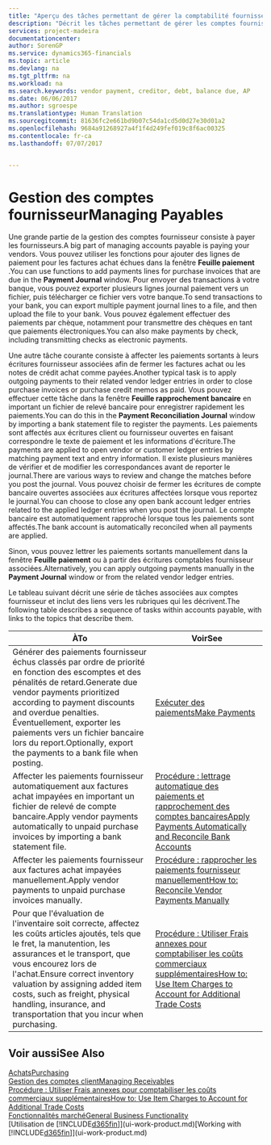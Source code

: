 ```yaml
---
title: "Aperçu des tâches permettant de gérer la comptabilité fournisseur| Microsoft Docs"
description: "Décrit les tâches permettant de gérer les comptes fournisseur, par exemple, le paiement des créditeurs ou l'affectation de paiements sortants aux écritures pour fermer des factures ou des notes de crédit."
services: project-madeira
documentationcenter: 
author: SorenGP
ms.service: dynamics365-financials
ms.topic: article
ms.devlang: na
ms.tgt_pltfrm: na
ms.workload: na
ms.search.keywords: vendor payment, creditor, debt, balance due, AP
ms.date: 06/06/2017
ms.author: sgroespe
ms.translationtype: Human Translation
ms.sourcegitcommit: 81636fc2e661bd9b07c54da1cd5d0d27e30d01a2
ms.openlocfilehash: 9684a91268927a4f1f4d249fef019c8f6ac00325
ms.contentlocale: fr-ca
ms.lasthandoff: 07/07/2017


---
```

# <a name="managing-payables"></a><span data-ttu-id="483ea-103">Gestion des comptes fournisseur</span><span class="sxs-lookup"><span data-stu-id="483ea-103">Managing Payables</span></span>
<span data-ttu-id="483ea-104">Une grande partie de la gestion des comptes fournisseur consiste à payer les fournisseurs.</span><span class="sxs-lookup"><span data-stu-id="483ea-104">A big part of managing accounts payable is paying your vendors.</span></span> <span data-ttu-id="483ea-105">Vous pouvez utiliser les fonctions pour ajouter des lignes de paiement pour les factures achat échues dans la fenêtre **Feuille paiement** .</span><span class="sxs-lookup"><span data-stu-id="483ea-105">You can use functions to add payments lines for purchase invoices that are due in the **Payment Journal** window.</span></span> <span data-ttu-id="483ea-106">Pour envoyer des transactions à votre banque, vous pouvez exporter plusieurs lignes journal paiement vers un fichier, puis télécharger ce fichier vers votre banque.</span><span class="sxs-lookup"><span data-stu-id="483ea-106">To send transactions to your bank, you can export multiple payment journal lines to a file, and then upload the file to your bank.</span></span> <span data-ttu-id="483ea-107">Vous pouvez également effectuer des paiements par chèque, notamment pour transmettre des chèques en tant que paiements électroniques.</span><span class="sxs-lookup"><span data-stu-id="483ea-107">You can also make payments by check, including transmitting checks as electronic payments.</span></span>

<span data-ttu-id="483ea-108">Une autre tâche courante consiste à affecter les paiements sortants à leurs écritures fournisseur associées afin de fermer les factures achat ou les notes de crédit achat comme payées.</span><span class="sxs-lookup"><span data-stu-id="483ea-108">Another typical task is to apply outgoing payments to their related vendor ledger entries in order to close purchase invoices or purchase credit memos as paid.</span></span> <span data-ttu-id="483ea-109">Vous pouvez effectuer cette tâche dans la fenêtre **Feuille rapprochement bancaire** en important un fichier de relevé bancaire pour enregistrer rapidement les paiements.</span><span class="sxs-lookup"><span data-stu-id="483ea-109">You can do this in the **Payment Reconciliation Journal** window by importing a bank statement file to register the payments.</span></span> <span data-ttu-id="483ea-110">Les paiements sont affectés aux écritures client ou fournisseur ouvertes en faisant correspondre le texte de paiement et les informations d'écriture.</span><span class="sxs-lookup"><span data-stu-id="483ea-110">The payments are applied to open vendor or customer ledger entries by matching payment text and entry information.</span></span> <span data-ttu-id="483ea-111">Il existe plusieurs manières de vérifier et de modifier les correspondances avant de reporter le journal.</span><span class="sxs-lookup"><span data-stu-id="483ea-111">There are various ways to review and change the matches before you post the journal.</span></span> <span data-ttu-id="483ea-112">Vous pouvez choisir de fermer les écritures de compte bancaire ouvertes associées aux écritures affectées lorsque vous reportez le journal.</span><span class="sxs-lookup"><span data-stu-id="483ea-112">You can choose to close any open bank account ledger entries related to the applied ledger entries when you post the journal.</span></span> <span data-ttu-id="483ea-113">Le compte bancaire est automatiquement rapproché lorsque tous les paiements sont affectés.</span><span class="sxs-lookup"><span data-stu-id="483ea-113">The bank account is automatically reconciled when all payments are applied.</span></span>

<span data-ttu-id="483ea-114">Sinon, vous pouvez lettrer les paiements sortants manuellement dans la fenêtre **Feuille paiement** ou à partir des écritures comptables fournisseur associées.</span><span class="sxs-lookup"><span data-stu-id="483ea-114">Alternatively, you can apply outgoing payments manually in the **Payment Journal** window or from the related vendor ledger entries.</span></span>

<span data-ttu-id="483ea-115">Le tableau suivant décrit une série de tâches associées aux comptes fournisseur et inclut des liens vers les rubriques qui les décrivent.</span><span class="sxs-lookup"><span data-stu-id="483ea-115">The following table describes a sequence of tasks within accounts payable, with links to the topics that describe them.</span></span>

| <span data-ttu-id="483ea-116">À</span><span class="sxs-lookup"><span data-stu-id="483ea-116">To</span></span> | <span data-ttu-id="483ea-117">Voir</span><span class="sxs-lookup"><span data-stu-id="483ea-117">See</span></span> |
| --- | --- |
| <span data-ttu-id="483ea-118">Générer des paiements fournisseur échus classés par ordre de priorité en fonction des escomptes et des pénalités de retard.</span><span class="sxs-lookup"><span data-stu-id="483ea-118">Generate due vendor payments prioritized according to payment discounts and overdue penalties.</span></span> <span data-ttu-id="483ea-119">Éventuellement, exporter les paiements vers un fichier bancaire lors du report.</span><span class="sxs-lookup"><span data-stu-id="483ea-119">Optionally, export the payments to a bank file when posting.</span></span> |[<span data-ttu-id="483ea-120">Exécuter des paiements</span><span class="sxs-lookup"><span data-stu-id="483ea-120">Make Payments</span></span>](payables-make-payments.md) |
| <span data-ttu-id="483ea-121">Affecter les paiements fournisseur automatiquement aux factures achat impayées en important un fichier de relevé de compte bancaire.</span><span class="sxs-lookup"><span data-stu-id="483ea-121">Apply vendor payments automatically to unpaid purchase invoices by importing a bank statement file.</span></span> |[<span data-ttu-id="483ea-122">Procédure : lettrage automatique des paiements et rapprochement des comptes bancaires</span><span class="sxs-lookup"><span data-stu-id="483ea-122">Apply Payments Automatically and Reconcile Bank Accounts</span></span>](receivables-apply-payments-auto-reconcile-bank-accounts.md) |
| <span data-ttu-id="483ea-123">Affecter les paiements fournisseur aux factures achat impayées manuellement.</span><span class="sxs-lookup"><span data-stu-id="483ea-123">Apply vendor payments to unpaid purchase invoices manually.</span></span> |[<span data-ttu-id="483ea-124">Procédure : rapprocher les paiements fournisseur manuellement</span><span class="sxs-lookup"><span data-stu-id="483ea-124">How to: Reconcile Vendor Payments Manually</span></span>](payables-how-apply-purchase-transactions-manually.md) |
|<span data-ttu-id="483ea-125">Pour que l'évaluation de l'inventaire soit correcte, affectez les coûts articles ajoutés, tels que le fret, la manutention, les assurances et le transport, que vous encourez lors de l'achat.</span><span class="sxs-lookup"><span data-stu-id="483ea-125">Ensure correct inventory valuation by assigning added item costs, such as freight, physical handling, insurance, and transportation that you incur when purchasing.</span></span>|[<span data-ttu-id="483ea-126">Procédure : Utiliser Frais annexes pour comptabiliser les coûts commerciaux supplémentaires</span><span class="sxs-lookup"><span data-stu-id="483ea-126">How to: Use Item Charges to Account for Additional Trade Costs</span></span>](payables-how-assign-item-charges.md)|

## <a name="see-also"></a><span data-ttu-id="483ea-127">Voir aussi</span><span class="sxs-lookup"><span data-stu-id="483ea-127">See Also</span></span>
[<span data-ttu-id="483ea-128">Achats</span><span class="sxs-lookup"><span data-stu-id="483ea-128">Purchasing</span></span>](purchasing-manage-purchasing.md)  
[<span data-ttu-id="483ea-129">Gestion des comptes client</span><span class="sxs-lookup"><span data-stu-id="483ea-129">Managing Receivables</span></span>](receivables-manage-receivables.md)  
[<span data-ttu-id="483ea-130">Procédure : Utiliser Frais annexes pour comptabiliser les coûts commerciaux supplémentaires</span><span class="sxs-lookup"><span data-stu-id="483ea-130">How to: Use Item Charges to Account for Additional Trade Costs</span></span>](payables-how-assign-item-charges.md)  
[<span data-ttu-id="483ea-131">Fonctionnalités marché</span><span class="sxs-lookup"><span data-stu-id="483ea-131">General Business Functionality</span></span>](ui-across-business-areas.md)  
<span data-ttu-id="483ea-132">[Utilisation de [!INCLUDE[d365fin](includes/d365fin_md.md)]](ui-work-product.md)</span><span class="sxs-lookup"><span data-stu-id="483ea-132">[Working with [!INCLUDE[d365fin](includes/d365fin_md.md)]](ui-work-product.md)</span></span>

